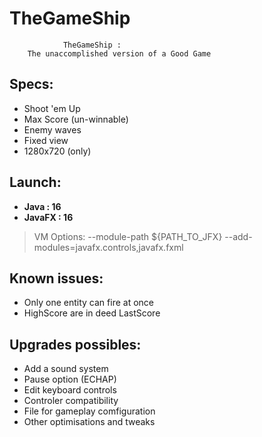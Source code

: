 # TheGameShip


				TheGameShip : 
		The unaccomplished version of a Good Game


## Specs:
- Shoot 'em Up
- Max Score (un-winnable)
- Enemy waves
- Fixed view
- 1280x720 (only)

## Launch:

- **Java : 16**
- **JavaFX : 16**

> VM Options:
> --module-path ${PATH_TO_JFX} --add-modules=javafx.controls,javafx.fxml

## Known issues:

- Only one entity can fire at once
- HighScore are in deed LastScore

## Upgrades possibles:

- Add a sound system
- Pause option (ECHAP)
- Edit keyboard controls
- Controler compatibility
- File for gameplay comfiguration
- Other optimisations and tweaks
